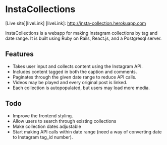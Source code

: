 # InstaCollections
[Live site][liveLink]
[liveLink]: http://insta-collection.herokuapp.com

InstaCollections is a webapp for making Instagram collections by tag and date range. It is built using Ruby on Rails, React.js, and a Postgresql server.

## Features
- Takes user input and collects content using the Instagram API.
- Includes content tagged in both the caption and comments.
- Paginates through the given date range to reduce API calls.
- Videos may be played and every original post is linked.
- Each collection is autopopulated, but users may load more media.

## Todo
- Improve the frontend styling.
- Allow users to search through existing collections
- Make collection dates adjustable
- Start making API calls within date range (need a way of converting date to Instagram tag_id number).
